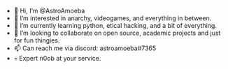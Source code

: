 - 👋 Hi, I’m @AstroAmoeba
- 👀 I’m interested in anarchy, videogames, and everything in between.
- 🌱 I’m currently learning python, etical hacking, and a bit of everything.
- 💞️ I’m looking to collaborate on open source, academic projects and just for fun thingies. 
- 📫 Can reach me via discord: astroamoeba#7365
- 💀 Expert n0ob at your service.

<!---
AstroAmoeba/AstroAmoeba is a ✨ special ✨ repository because its `README.md` (this file) appears on your GitHub profile.
You can click the Preview link to take a look at your changes.
--->
